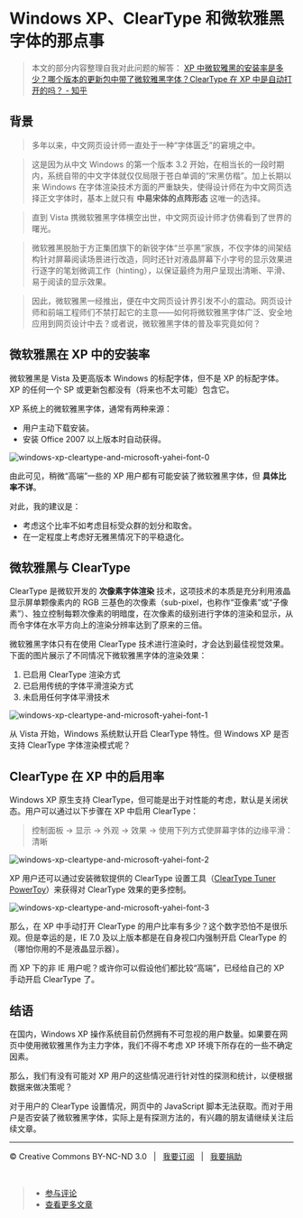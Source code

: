 # Windows XP、ClearType 和微软雅黑字体的那点事

> 本文的部分内容整理自我对此问题的解答： [XP 中微软雅黑的安装率是多少？哪个版本的更新包中带了微软雅黑字体？ClearType 在 XP 中是自动打开的吗？ - 知乎](http://www.zhihu.com/question/19920765/answer/13383799)

## 背景

> 多年以来，中文网页设计师一直处于一种“字体匮乏”的窘境之中。

> 这是因为从中文 Windows 的第一个版本 3.2 开始，在相当长的一段时期内，系统自带的中文字体就仅仅局限于苍白单调的“宋黑仿楷”。加上长期以来 Windows 在字体渲染技术方面的严重缺失，使得设计师在为中文网页选择正文字体时，基本上就只有 **中易宋体的点阵形态** 这唯一的选择。

> 直到 Vista 携微软雅黑字体横空出世，中文网页设计师才仿佛看到了世界的曙光。

> 微软雅黑脱胎于方正集团旗下的新锐字体“兰亭黑”家族，不仅字体的间架结构针对屏幕阅读场景进行改造，同时还针对液晶屏幕下小字号的显示效果进行逐字的笔划微调工作（hinting），以保证最终为用户呈现出清晰、平滑、易于阅读的显示效果。

> 因此，微软雅黑一经推出，便在中文网页设计界引发不小的震动。网页设计师和前端工程师们不禁打起它的主意——如何将微软雅黑字体广泛、安全地应用到网页设计中去？或者说，微软雅黑字体的普及率究竟如何？

## 微软雅黑在 XP 中的安装率

微软雅黑是 Vista 及更高版本 Windows 的标配字体，但不是 XP 的标配字体。XP 的任何一个 SP 或更新包都没有（将来也不太可能）包含它。

XP 系统上的微软雅黑字体，通常有两种来源：

* 用户主动下载安装。
* 安装 Office 2007 以上版本时自动获得。

![windows-xp-cleartype-and-microsoft-yahei-font-0](https://f.cloud.github.com/assets/1231359/792942/94590f26-ebd0-11e2-9bbc-f4ef1263c7b6.png)

由此可见，稍微“高端”一些的 XP 用户都有可能安装了微软雅黑字体，但 **具体比率不详**。

对此，我的建议是：

* 考虑这个比率不如考虑目标受众群的划分和取舍。
* 在一定程度上考虑好无雅黑情况下的平稳退化。

## 微软雅黑与 ClearType

ClearType 是微软开发的 **次像素字体渲染** 技术，这项技术的本质是充分利用液晶显示屏单颗像素内的 RGB 三基色的次像素（sub-pixel，也称作“亚像素”或“子像素”）、独立控制每颗次像素的明暗度，在次像素的级别进行字体的渲染和显示，从而令字体在水平方向上的渲染分辨率达到了原来的三倍。

微软雅黑字体只有在使用 ClearType 技术进行渲染时，才会达到最佳视觉效果。下面的图片展示了不同情况下微软雅黑字体的渲染效果：

1. 已启用 ClearType 渲染方式
2. 已启用传统的字体平滑渲染方式
3. 未启用任何字体平滑技术

![windows-xp-cleartype-and-microsoft-yahei-font-1](https://f.cloud.github.com/assets/1231359/792943/9737be4a-ebd0-11e2-9f89-034aeba0c0fa.png)

从 Vista 开始，Windows 系统默认开启 ClearType 特性。但 Windows XP 是否支持 ClearType 字体渲染模式呢？

## ClearType 在 XP 中的启用率

Windows XP 原生支持 ClearType，但可能是出于对性能的考虑，默认是关闭状态。用户可以通过以下步骤在 XP 中启用 ClearType：

> 控制面板 → 显示 → 外观 → 效果 → 使用下列方式使屏幕字体的边缘平滑：清晰

![windows-xp-cleartype-and-microsoft-yahei-font-2](https://f.cloud.github.com/assets/1231359/792944/98e618d6-ebd0-11e2-872e-93c9b1a4005b.png)

XP 用户还可以通过安装微软提供的 ClearType 设置工具（[ClearType Tuner PowerToy](http://www.microsoft.com/typography/ClearTypePowerToy.mspx)）来获得对 ClearType 效果的更多控制。

![windows-xp-cleartype-and-microsoft-yahei-font-3](https://f.cloud.github.com/assets/1231359/792945/9eaea29c-ebd0-11e2-9a6b-356cb11c3a41.png)

那么，在 XP 中手动打开 ClearType 的用户比率有多少？这个数字恐怕不是很乐观。但是幸运的是，IE 7.0 及以上版本都是在自身视口内强制开启 ClearType 的（哪怕你用的不是液晶显示器）。

而 XP 下的非 IE 用户呢？或许你可以假设他们都比较“高端”，已经给自己的 XP 手动开启 ClearType 了。

## 结语

在国内，Windows XP 操作系统目前仍然拥有不可忽视的用户数量。如果要在网页中使用微软雅黑作为主力字体，我们不得不考虑 XP 环境下所存在的一些不确定因素。

那么，我们有没有可能对 XP 用户的这些情况进行针对性的探测和统计，以便根据数据来做决策呢？

对于用户的 ClearType 设置情况，网页中的 JavaScript 脚本无法获取。而对于用户是否安装了微软雅黑字体，实际上是有探测方法的，有兴趣的朋友请继续关注后续文章。

***

&copy; Creative Commons BY-NC-ND 3.0 &nbsp; | &nbsp; [我要订阅](http://www.cssmagic.net/blog/subscribe) &nbsp; | &nbsp; [我要捐助](http://www.cssmagic.net/blog/donate)

&nbsp;
> * [参与评论](https://github.com/cssmagic/blog/issues/15)
> * [查看更多文章](https://github.com/cssmagic/blog/issues?state=open)
